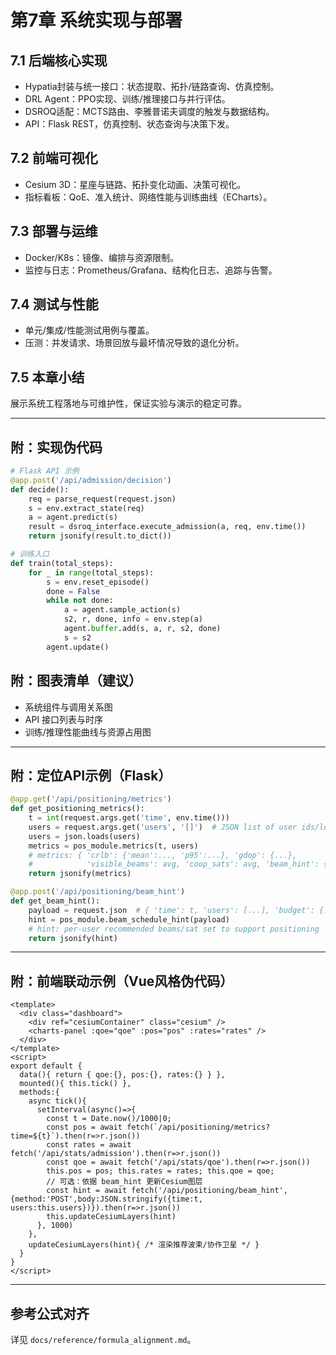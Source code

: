# 第7章 系统实现与部署

## 7.1 后端核心实现

- Hypatia封装与统一接口：状态提取、拓扑/链路查询、仿真控制。
- DRL Agent：PPO实现、训练/推理接口与并行评估。
- DSROQ适配：MCTS路由、李雅普诺夫调度的触发与数据结构。
- API：Flask REST，仿真控制、状态查询与决策下发。

## 7.2 前端可视化

- Cesium 3D：星座与链路、拓扑变化动画、决策可视化。
- 指标看板：QoE、准入统计、网络性能与训练曲线（ECharts）。

## 7.3 部署与运维

- Docker/K8s：镜像、编排与资源限制。
- 监控与日志：Prometheus/Grafana、结构化日志、追踪与告警。

## 7.4 测试与性能

- 单元/集成/性能测试用例与覆盖。
- 压测：并发请求、场景回放与最坏情况导致的退化分析。

## 7.5 本章小结

展示系统工程落地与可维护性，保证实验与演示的稳定可靠。

---

## 附：实现伪代码

```python
# Flask API 示例
@app.post('/api/admission/decision')
def decide():
    req = parse_request(request.json)
    s = env.extract_state(req)
    a = agent.predict(s)
    result = dsroq_interface.execute_admission(a, req, env.time())
    return jsonify(result.to_dict())

# 训练入口
def train(total_steps):
    for _ in range(total_steps):
        s = env.reset_episode()
        done = False
        while not done:
            a = agent.sample_action(s)
            s2, r, done, info = env.step(a)
            agent.buffer.add(s, a, r, s2, done)
            s = s2
        agent.update()
```

## 附：图表清单（建议）
- 系统组件与调用关系图
- API 接口列表与时序
- 训练/推理性能曲线与资源占用图

---

## 附：定位API示例（Flask）

```python
@app.get('/api/positioning/metrics')
def get_positioning_metrics():
    t = int(request.args.get('time', env.time()))
    users = request.args.get('users', '[]')  # JSON list of user ids/locations
    users = json.loads(users)
    metrics = pos_module.metrics(t, users)
    # metrics: { 'crlb': {'mean':..., 'p95':...}, 'gdop': {...},
    #            'visible_beams': avg, 'coop_sats': avg, 'beam_hint': {...} }
    return jsonify(metrics)

@app.post('/api/positioning/beam_hint')
def get_beam_hint():
    payload = request.json  # { 'time': t, 'users': [...], 'budget': {...} }
    hint = pos_module.beam_schedule_hint(payload)
    # hint: per-user recommended beams/sat set to support positioning
    return jsonify(hint)
```

---

## 附：前端联动示例（Vue风格伪代码）

```vue
<template>
  <div class="dashboard">
    <div ref="cesiumContainer" class="cesium" />
    <charts-panel :qoe="qoe" :pos="pos" :rates="rates" />
  </div>
</template>
<script>
export default {
  data(){ return { qoe:{}, pos:{}, rates:{} } },
  mounted(){ this.tick() },
  methods:{
    async tick(){
      setInterval(async()=>{
        const t = Date.now()/1000|0;
        const pos = await fetch(`/api/positioning/metrics?time=${t}`).then(r=>r.json())
        const rates = await fetch('/api/stats/admission').then(r=>r.json())
        const qoe = await fetch('/api/stats/qoe').then(r=>r.json())
        this.pos = pos; this.rates = rates; this.qoe = qoe;
        // 可选：依据 beam_hint 更新Cesium图层
        const hint = await fetch('/api/positioning/beam_hint',{method:'POST',body:JSON.stringify({time:t, users:this.users})}).then(r=>r.json())
        this.updateCesiumLayers(hint)
      }, 1000)
    },
    updateCesiumLayers(hint){ /* 渲染推荐波束/协作卫星 */ }
  }
}
</script>
```

---

## 参考公式对齐
详见 `docs/reference/formula_alignment.md`。
